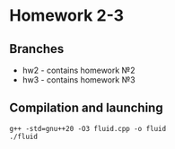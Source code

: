 # Homework 2-3

## Branches
* hw2 - contains homework №2
* hw3 - contains homework №3

## Compilation and launching
```
g++ -std=gnu++20 -O3 fluid.cpp -o fluid
./fluid
```
